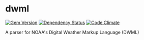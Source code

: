 dwml
====

[![Gem Version](https://badge.fury.io/rb/dwml.svg)](http://badge.fury.io/rb/dwml)
[![Dependency Status](https://gemnasium.com/alakra/dwml.svg)](https://gemnasium.com/alakra/dwml)
[![Code Climate](https://codeclimate.com/github/alakra/dwml/badges/gpa.svg)](https://codeclimate.com/github/alakra/dwml)

A parser for NOAA's Digital Weather Markup Language (DWML)
